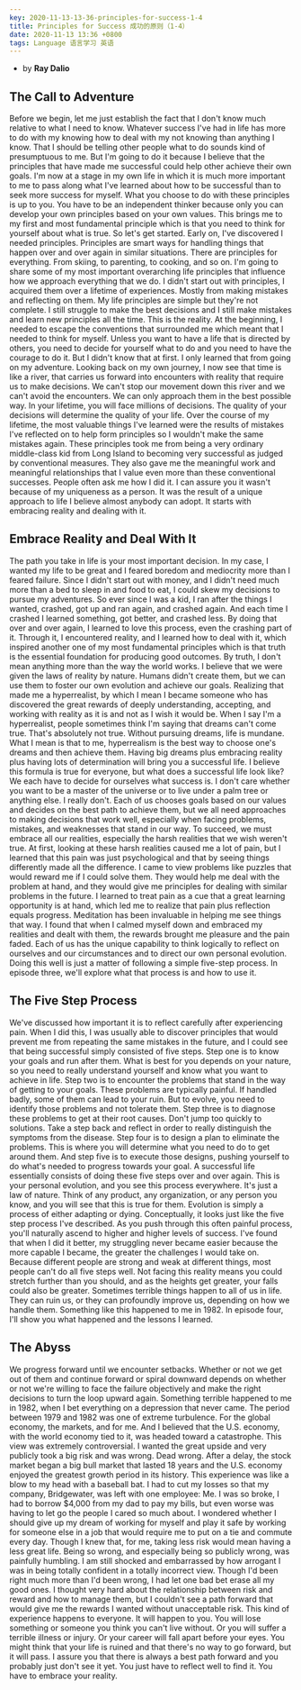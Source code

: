 ```yaml
---
key: 2020-11-13-13-36-principles-for-success-1-4
title: Principles for Success 成功的原则（1-4）
date: 2020-11-13 13:36 +0800
tags: Language 语言学习 英语
---
```


- by **Ray Dalio**

## The Call to Adventure

 Before we begin, let me just establish the fact that I don't know much relative to what I need to know. Whatever success I've had in life has more to do with my knowing how to deal with my not knowing than anything I know. That I should be telling other people what to do sounds kind of presumptuous to me. But I'm going to do it because I believe that the principles that have made me successful could help other achieve their own goals. I'm now at a stage in my own life in which it is much more important to me to pass along what I've learned about how to be successful than to seek more success for myself. What you choose to do with these principles is up to you. You have to be an independent thinker because only you can develop your own principles based on your own values. This brings me to my first and most fundamental principle which is that you need to think for yourself about what is true. So let's get started. Early on, I've discovered I needed principles. Principles are smart ways for handling things that happen over and over again in similar situations. There are principles for everything. From skiing, to parenting, to cooking, and so on. I'm going to share some of my most important overarching life principles that influence how we approach everything that we do. I didn't start out with principles, I acquired them over a lifetime of experiences. Mostly from making mistakes and reflecting on them. My life principles are simple but they're not complete. I still struggle to make the best decisions and I still make mistakes and learn new principles all the time. This is the reality. At the beginning, I needed to escape the conventions that surrounded me which meant that I needed to think for myself. Unless you want to have a life that is directed by others, you need to decide for yourself what to do and you need to have the courage to do it. But I didn't know that at first. I only learned that from going on my adventure. Looking back on my own journey, I now see that time is like a river, that carries us forward into encounters with reality that require us to make decisions. We can't stop our movement down this river and we can't avoid the encounters. We can only approach them in the best possible way. In your lifetime, you will face millions of decisions. The quality of your decisions will determine the quality of your life. Over the course of my lifetime, the most valuable things I've learned were the results of mistakes I've reflected on to help form principles so I wouldn't make the same mistakes again. These principles took me from being a very ordinary middle-class kid from Long Island to becoming very successful as judged by conventional measures. They also gave me the meaningful work and meaningful relationships that I value even more than these conventional successes. People often ask me how I did it. I can assure you it wasn't because of my uniqueness as a person. It was the result of a unique approach to life I believe almost anybody can adopt. It starts with embracing reality and dealing with it.

## Embrace Reality and Deal With It

The path you take in life is your most important decision. In my case, I wanted my life to be great and I feared boredom and mediocrity more than I feared failure. Since I didn't start out with money, and I didn't need much more than a bed to sleep in and food to eat, I could skew my decisions to pursue my adventures. So ever since I was a kid, I ran after the things I wanted, crashed, got up and ran again, and crashed again. And each time I crashed I learned something, got better, and crashed less. By doing that over and over again, I learned to love this process, even the crashing part of it. Through it, I encountered reality, and I learned how to deal with it, which inspired another one of my most fundamental principles which is that truth is the essential foundation for producing good outcomes. By truth, I don't mean anything more than the way the world works. I believe that we were given the laws of reality by nature. Humans didn't create them, but we can use them to foster our own evolution and achieve our goals. Realizing that made me a hyperrealist, by which I mean I became someone who has discovered the great rewards of deeply understanding, accepting, and working with reality as it is and not as I wish it would be. When I say I'm a hyperrealist, people sometimes think I'm saying that dreams can't come true. That's absolutely not true. Without pursuing dreams, life is mundane. What I mean is that to me, hyperrealism is the best way to choose one's dreams and then achieve them. Having big dreams plus embracing reality plus having lots of determination will bring you a successful life. I believe this formula is true for everyone, but what does a successful life look like? We each have to decide for ourselves what success is. I don't care whether you want to be a master of the universe or to live under a palm tree or anything else. I really don't. Each of us chooses goals based on our values and decides on the best path to achieve them, but we all need approaches to making decisions that work well, especially when facing problems, mistakes, and weaknesses that stand in our way. To succeed, we must embrace all our realities, especially the harsh realities that we wish weren't true. At first, looking at these harsh realities caused me a lot of pain, but I learned that this pain was just psychological and that by seeing things differently made all the difference. I came to view problems like puzzles that would reward me if I could solve them. They would help me deal with the problem at hand, and they would give me principles for dealing with similar problems in the future. I learned to treat pain as a cue that a great learning opportunity is at hand, which led me to realize that pain plus reflection equals progress. Meditation has been invaluable in helping me see things that way. I found that when I calmed myself down and embraced my realities and dealt with them, the rewards brought me pleasure and the pain faded. Each of us has the unique capability to think logically to reflect on ourselves and our circumstances and to direct our own personal evolution. Doing this well is just a matter of following a simple five-step process. In episode three, we'll explore what that process is and how to use it.

## The Five Step Process

We've discussed how important it is to reflect carefully after experiencing pain. When I did this, I was usually able to discover principles that would prevent me from repeating the same mistakes in the future, and I could see that being successful simply consisted of five steps. Step one is to know your goals and run after them. What is best for you depends on your nature, so you need to really understand yourself and know what you want to achieve in life. Step two is to encounter the problems that stand in the way of getting to your goals. These problems are typically painful. If handled badly, some of them can lead to your ruin. But to evolve, you need to identify those problems and not tolerate them. Step three is to diagnose these problems to get at their root causes. Don't jump too quickly to solutions. Take a step back and reflect in order to really distinguish the symptoms from the disease. Step four is to design a plan to eliminate the problems. This is where you will determine what you need to do to get around them. And step five is to execute those designs, pushing yourself to do what's needed to progress towards your goal. A successful life essentially consists of doing these five steps over and over again. This is your personal evolution, and you see this process everywhere. It's just a law of nature. Think of any product, any organization, or any person you know, and you will see that this is true for them. Evolution is simply a process of either adapting or dying. Conceptually, it looks just like the five step process I've described. As you push through this often painful process, you'll naturally ascend to higher and higher levels of success. I've found that when I did it better, my struggling never became easier because the more capable I became, the greater the challenges I would take on. Because different people are strong and weak at different things, most people can't do all five steps well. Not facing this reality means you could stretch further than you should, and as the heights get greater, your falls could also be greater. Sometimes terrible things happen to all of us in life. They can ruin us, or they can profoundly improve us, depending on how we handle them. Something like this happened to me in 1982. In episode four, I'll show you what happened and the lessons I learned.

## The Abyss

We progress forward until we encounter setbacks. Whether or not we get out of them and continue forward or spiral downward depends on whether or not we're willing to face the failure objectively and make the right decisions to turn the loop upward again. Something terrible happened to me in 1982, when I bet everything on a depression that never came. The period between 1979 and 1982 was one of extreme turbulence. For the global economy, the markets, and for me. And I believed that the U.S. economy, with the world economy tied to it, was headed toward a catastrophe. This view was extremely controversial. I wanted the great upside and very publicly took a big risk and was wrong. Dead wrong. After a delay, the stock market began a big bull market that lasted 18 years and the U.S. economy enjoyed the greatest growth period in its history. This experience was like a blow to my head with a baseball bat. I had to cut my losses so that my company, Bridgewater, was left with one employee: Me. I was so broke, I had to borrow $4,000 from my dad to pay my bills, but even worse was having to let go the people I cared so much about. I wondered whether I should give up my dream of working for myself and play it safe by working for someone else in a job that would require me to put on a tie and commute every day. Though I knew that, for me, taking less risk would mean having a less great life. Being so wrong, and especially being so publicly wrong, was painfully humbling. I am still shocked and embarrassed by how arrogant I was in being totally confident in a totally incorrect view. Though I'd been right much more than I'd been wrong, I had let one bad bet erase all my good ones. I thought very hard about the relationship between risk and reward and how to manage them, but I couldn't see a path forward that would give me the rewards I wanted without unacceptable risk. This kind of experience happens to everyone. It will happen to you. You will lose something or someone you think you can't live without. Or you will suffer a terrible illness or injury. Or your career will fall apart before your eyes. You might think that your life is ruined and that there's no way to go forward, but it will pass. I assure you that there is always a best path forward and you probably just don't see it yet. You just have to reflect well to find it. You have to embrace your reality.

<!--more-->
